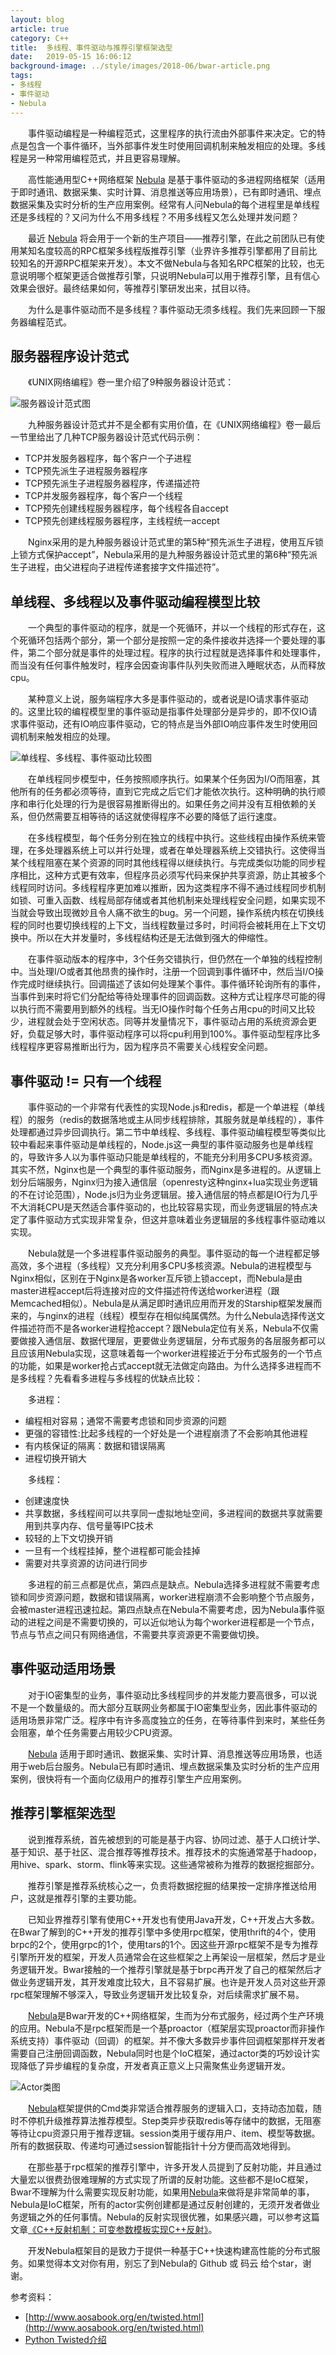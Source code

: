 ```yaml
---
layout: blog
article: true
category: C++
title:  多线程、事件驱动与推荐引擎框架选型
date:   2019-05-15 16:06:12
background-image: ../style/images/2018-06/bwar-article.png
tags:
- 多线程
- 事件驱动
- Nebula
---
```


&emsp;&emsp;事件驱动编程是一种编程范式，这里程序的执行流由外部事件来决定。它的特点是包含一个事件循环，当外部事件发生时使用回调机制来触发相应的处理。多线程是另一种常用编程范式，并且更容易理解。

&emsp;&emsp;高性能通用型C++网络框架 [Nebula](https://www.oschina.net/p/NebulaBootstrap) 是基于事件驱动的多进程网络框架（适用于即时通讯、数据采集、实时计算、消息推送等应用场景），已有即时通讯、埋点数据采集及实时分析的生产应用案例。经常有人问Nebula的每个进程里是单线程还是多线程的？又问为什么不用多线程？不用多线程又怎么处理并发问题？

&emsp;&emsp;最近 [Nebula](https://github.com/Bwar/Nebula) 将会用于一个新的生产项目——推荐引擎，在此之前团队已有使用某知名度较高的RPC框架多线程版推荐引擎（业界许多推荐引擎都用了目前比较知名的开源RPC框架来开发）。本文不做Nebula与各知名RPC框架的比较，也无意说明哪个框架更适合做推荐引擎，只说明Nebula可以用于推荐引擎，且有信心效果会很好。最终结果如何，等推荐引擎研发出来，拭目以待。

&emsp;&emsp;为什么是事件驱动而不是多线程？事件驱动无须多线程。我们先来回顾一下服务器编程范式。

## 服务器程序设计范式

&emsp;&emsp;《UNIX网络编程》卷一里介绍了9种服务器设计范式：

![服务器设计范式图](https://oscimg.oschina.net/oscnet/dad5e9877ec4a9bb1f9ac69bb1029297da7.jpg)

&emsp;&emsp;九种服务器设计范式并不是全都有实用价值，在《UNIX网络编程》卷一最后一节里给出了几种TCP服务器设计范式代码示例：

* TCP并发服务器程序，每个客户一个子进程
* TCP预先派生子进程服务器程序
* TCP预先派生子进程服务器程序，传递描述符
* TCP并发服务器程序，每个客户一个线程
* TCP预先创建线程服务器程序，每个线程各自accept
* TCP预先创建线程服务器程序，主线程统一accept

&emsp;&emsp;Nginx采用的是九种服务器设计范式里的第5种“预先派生子进程，使用互斥锁上锁方式保护accept”，Nebula采用的是九种服务器设计范式里的第6种“预先派生子进程，由父进程向子进程传递套接字文件描述符”。

## 单线程、多线程以及事件驱动编程模型比较

&emsp;&emsp;一个典型的事件驱动的程序，就是一个死循环，并以一个线程的形式存在，这个死循环包括两个部分，第一个部分是按照一定的条件接收并选择一个要处理的事件，第二个部分就是事件的处理过程。程序的执行过程就是选择事件和处理事件，而当没有任何事件触发时，程序会因查询事件队列失败而进入睡眠状态，从而释放cpu。

&emsp;&emsp;某种意义上说，服务端程序大多是事件驱动的，或者说是IO请求事件驱动的。这里比较的编程模型里的事件驱动是指事件处理部分是异步的，即不仅IO请求事件驱动，还有IO响应事件驱动，它的特点是当外部IO响应事件发生时使用回调机制来触发相应的处理。

![单线程、多线程、事件驱动比较图](https://oscimg.oschina.net/oscnet/6a7c3e27b14a9d857fe2a24f717ed63e538.jpg)

&emsp;&emsp;在单线程同步模型中，任务按照顺序执行。如果某个任务因为I/O而阻塞，其他所有的任务都必须等待，直到它完成之后它们才能依次执行。这种明确的执行顺序和串行化处理的行为是很容易推断得出的。如果任务之间并没有互相依赖的关系，但仍然需要互相等待的话这就使得程序不必要的降低了运行速度。

&emsp;&emsp;在多线程模型，每个任务分别在独立的线程中执行。这些线程由操作系统来管理，在多处理器系统上可以并行处理，或者在单处理器系统上交错执行。这使得当某个线程阻塞在某个资源的同时其他线程得以继续执行。与完成类似功能的同步程序相比，这种方式更有效率，但程序员必须写代码来保护共享资源，防止其被多个线程同时访问。多线程程序更加难以推断，因为这类程序不得不通过线程同步机制如锁、可重入函数、线程局部存储或者其他机制来处理线程安全问题，如果实现不当就会导致出现微妙且令人痛不欲生的bug。另一个问题，操作系统内核在切换线程的同时也要切换线程的上下文，当线程数量过多时，时间将会被耗用在上下文切换中。所以在大并发量时，多线程结构还是无法做到强大的伸缩性。

&emsp;&emsp;在事件驱动版本的程序中，3个任务交错执行，但仍然在一个单独的线程控制中。当处理I/O或者其他昂贵的操作时，注册一个回调到事件循环中，然后当I/O操作完成时继续执行。回调描述了该如何处理某个事件。事件循环轮询所有的事件，当事件到来时将它们分配给等待处理事件的回调函数。这种方式让程序尽可能的得以执行而不需要用到额外的线程。当无IO操作时每个任务占用cpu的时间又比较少，进程就会处于空闲状态。同等并发量情况下，事件驱动占用的系统资源会更好，负载足够大时，事件驱动程序可以将cpu利用到100%。事件驱动型程序比多线程程序更容易推断出行为，因为程序员不需要关心线程安全问题。


## 事件驱动 != 只有一个线程

&emsp;&emsp;事件驱动的一个非常有代表性的实现Node.js和redis，都是一个单进程（单线程）的服务（redis的数据落地或主从同步线程排除，其服务就是单线程的），事件处理都通过异步回调执行。第二节中单线程、多线程、事件驱动编程模型等类似比较中看起来事件驱动是单线程的，Node.js这一典型的事件驱动服务也是单线程的，导致许多人以为事件驱动只能是单线程的，不能充分利用多CPU多核资源。其实不然，Nginx也是一个典型的事件驱动服务，而Nginx是多进程的。从逻辑上划分后端服务，Nginx归为接入通信层（openresty这种nginx+lua实现业务逻辑的不在讨论范围），Node.js归为业务逻辑层。接入通信层的特点都是IO行为几乎不大消耗CPU是天然适合事件驱动的，也比较容易实现，而业务逻辑层的特点决定了事件驱动方式实现非常复杂，但这并意味着业务逻辑层的多线程事件驱动难以实现。

&emsp;&emsp;Nebula就是一个多进程事件驱动服务的典型。事件驱动的每一个进程都足够高效，多个进程（多线程）又充分利用多CPU多核资源。Nebula的进程模型与Nginx相似，区别在于Nginx是各worker互斥锁上锁accept，而Nebula是由master进程accept后将连接对应的文件描述符传送给worker进程（跟Memcached相似）。Nebula是从满足即时通讯应用而开发的Starship框架发展而来的，与nginx的进程（线程）模型存在相似纯属偶然。为什么Nebula选择传送文件描述符而不是各worker进程抢accept？跟Nebula定位有关系，Nebula不仅需要做接入通信层、数据代理层，更要做业务逻辑层，分布式服务的各层服务都可以且应该用Nebula实现，这意味着每一个worker进程接近于分布式服务的一个节点的功能，如果是worker抢占式accept就无法做定向路由。为什么选择多进程而不是多线程？先看看多进程与多线程的优缺点比较：

&emsp;&emsp;多进程：
+ 编程相对容易；通常不需要考虑锁和同步资源的问题
+ 更强的容错性:比起多线程的一个好处是一个进程崩溃了不会影响其他进程
+ 有内核保证的隔离：数据和错误隔离
+ 进程切换开销大

&emsp;&emsp;多线程：
+ 创建速度快
+ 共享数据，多线程间可以共享同一虚拟地址空间，多进程间的数据共享就需要用到共享内存、信号量等IPC技术
+ 较轻的上下文切换开销
+ 一旦有一个线程挂掉，整个进程都可能会挂掉
+ 需要对共享资源的访问进行同步

&emsp;&emsp;多进程的前三点都是优点，第四点是缺点。Nebula选择多进程就不需要考虑锁和同步资源问题，数据和错误隔离，worker进程崩溃不会影响整个节点服务，会被master进程迅速拉起。第四点缺点在Nebula不需要考虑，因为Nebula事件驱动的进程之间是不需要切换的，可以近似地认为每个worker进程都是一个节点，节点与节点之间只有网络通信，不需要共享资源更不需要做切换。

## 事件驱动适用场景

&emsp;&emsp;对于IO密集型的业务，事件驱动比多线程同步的并发能力要高很多，可以说不是一个数量级的。而大部分互联网业务都属于IO密集型业务，因此事件驱动的适用场景非常广泛。程序中有许多高度独立的任务，在等待事件到来时，某些任务会阻塞，单个任务需要占用较少CPU资源。

&emsp;&emsp;[Nebula](https://github.com/Bwar/Nebula) 适用于即时通讯、数据采集、实时计算、消息推送等应用场景，也适用于web后台服务。Nebula已有即时通讯、埋点数据采集及实时分析的生产应用案例，很快将有一个面向亿级用户的推荐引擎生产应用案例。

## 推荐引擎框架选型

&emsp;&emsp;说到推荐系统，首先被想到的可能是基于内容、协同过滤、基于人口统计学、基于知识、基于社区、混合推荐等推荐技术。推荐技术的实施通常基于hadoop，用hive、spark、storm、flink等来实现。这些通常被称为推荐的数据挖掘部分。

&emsp;&emsp;推荐引擎是推荐系统核心之一，负责将数据挖掘的结果按一定排序推送给用户，这就是推荐引擎的主要功能。

&emsp;&emsp;已知业界推荐引擎有使用C++开发也有使用Java开发，C++开发占大多数。在Bwar了解到的C++开发的推荐引擎中多使用rpc框架，使用thrift的4个，使用brpc的2个，使用grpc的1个，使用tars的1个。因这些开源rpc框架不是专为推荐引擎所开发的框架，开发人员通常会在这些框架之上再架设一层框架，然后才是业务逻辑开发。Bwar接触的一个推荐引擎就是基于brpc再开发了自己的框架然后才做业务逻辑开发，其开发难度比较大，且不容易扩展。也许是开发人员对这些开源rpc框架理解不够深入，导致业务逻辑开发比较复杂，对后续需求扩展不易。

&emsp;&emsp;[Nebula](https://github.com/Bwar/Nebula)是Bwar开发的C++网络框架，生而为分布式服务，经过两个生产环境的应用。Nebula不是rpc框架而是一个基proactor（框架层实现proactor而非操作系统支持）事件驱动（回调）的框架。并不像大多数异步事件回调框架那样开发者需要自己注册回调函数，Nebula同时也是个IoC框架，通过actor类的巧妙设计实现降低了异步编程的复杂度，开发者真正意义上只需聚焦业务逻辑开发。

![Actor类图](https://oscimg.oschina.net/oscnet/33bf290fec12cb9ecb761e83fcc043c5e46.jpg)

&emsp;&emsp;[Nebula](https://github.com/Bwar/Nebula)框架提供的Cmd类非常适合推荐服务的逻辑入口，支持动态加载，随时不停机升级推荐算法推荐模型。Step类异步获取redis等存储中的数据，无阻塞等待让cpu资源只用于推荐逻辑。session类用于缓存用户、item、模型等数据。所有的数据获取、传递均可通过session智能指针十分方便而高效地得到。

&emsp;&emsp;在那些基于rpc框架的推荐引擎中，许多开发人员提到了反射功能，并且通过大量宏以很费劲很难理解的方式实现了所谓的反射功能。这些都不是IoC框架，Bwar不理解为什么需要实现反射功能，如果用[Nebula](https://github.com/Bwar/Nebula)来做将是非常简单的事，Nebula是IoC框架，所有的actor实例创建都是通过反射创建的，无须开发者做业务逻辑之外的任何事情。Nebula的反射实现很优雅，如果感兴趣，可以参考这篇文章[《C++反射机制：可变参数模板实现C++反射》](https://blog.51cto.com/5662165/2142574)。

&emsp;&emsp;开发Nebula框架目的是致力于提供一种基于C++快速构建高性能的分布式服务。如果觉得本文对你有用，别忘了到Nebula的 Github 或 码云 给个star，谢谢。


参考资料：

* [http://www.aosabook.org/en/twisted.html](http://www.aosabook.org/en/twisted.html)
* [Python Twisted介绍](https://blog.csdn.net/hanhuili/article/details/9389433#comments)



